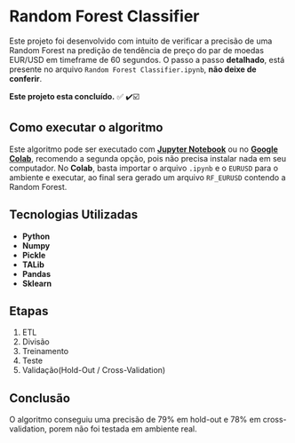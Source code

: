# Random Forest Classifier
Este projeto foi desenvolvido com intuito de verificar a precisão de uma Random Forest na predição de tendência de preço do par de moedas EUR/USD em timeframe de 60 segundos. O passo a passo **detalhado**, está presente no arquivo `Random Forest Classifier.ipynb`, **não deixe de conferir**.

**Este projeto esta concluído.** ✅ ✔️☑️

## Como executar o algoritmo
Este algoritmo pode ser executado com **[Jupyter Notebook](https://jupyter.org/)** ou no **[Google Colab](https://colab.research.google.com/)**, recomendo a segunda opção, pois não precisa instalar nada em seu computador. No  **Colab**,  basta importar o arquivo `.ipynb` e o `EURUSD` para o ambiente e executar, ao final sera gerado um arquivo `RF_EURUSD` contendo a Random Forest.

## Tecnologias Utilizadas
- **Python**
- **Numpy**
- **Pickle**
- **TALib**
- **Pandas**
- **Sklearn**

## Etapas

 1. ETL
 2. Divisão
 3. Treinamento
 4. Teste
 5. Validação(Hold-Out / Cross-Validation)

## Conclusão
O algoritmo conseguiu uma precisão de 79% em hold-out e 78% em cross-validation, porem não foi testada em ambiente real.
